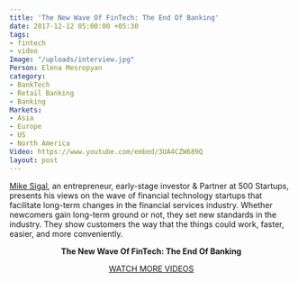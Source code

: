 ```yaml
---
title: 'The New Wave Of FinTech: The End Of Banking'
date: 2017-12-12 05:00:00 +05:30
tags:
- fintech
- video
Image: "/uploads/interview.jpg"
Person: Elena Mesropyan
category:
- BankTech
- Retail Banking
- Banking
Markets:
- Asia
- Europe
- US
- North America
Video: https://www.youtube.com/embed/3UA4CZW689Q
layout: post
---
```


<p><a href="https://www.linkedin.com/in/mikesigal/">Mike Sigal</a>, an entrepreneur, early-stage investor &amp; Partner at 500 Startups, presents his views on the wave of financial technology startups that facilitate long-term changes in the financial services industry. Whether newcomers gain long-term ground or not, they set new standards in the industry. They show customers the way that the things could work, faster, easier, and more conveniently. </p>
<p style="text-align: center;"></p>
<p style="text-align: center;"><strong>The New Wave Of FinTech: The End Of Banking</strong></p>
<p style="text-align: center;"><a href="https://letstalkpayments.com/?s=video">WATCH MORE VIDEOS</a></p>
